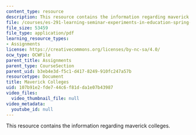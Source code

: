 ```yaml
---
content_type: resource
description: This resource contains the information regarding maverick colleges.
file: /courses/es-291-learning-seminar-experiments-in-education-spring-2003/107b91e2fde744c6f81dda1e07b43987_MITES_291S03_11.pdf
file_size: 53459
file_type: application/pdf
learning_resource_types:
- Assignments
license: https://creativecommons.org/licenses/by-nc-sa/4.0/
ocw_type: OCWFile
parent_title: Assignments
parent_type: CourseSection
parent_uid: b3eb4e3d-f5c1-d417-8249-910fc247a57b
resourcetype: Document
title: Maverick Colleges
uid: 107b91e2-fde7-44c6-f81d-da1e07b43987
video_files:
  video_thumbnail_file: null
video_metadata:
  youtube_id: null
---
```

This resource contains the information regarding maverick colleges.